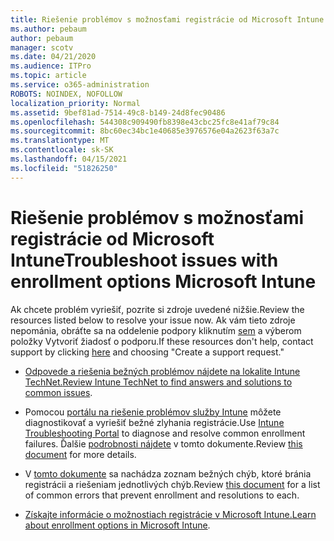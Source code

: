 ```yaml
---
title: Riešenie problémov s možnosťami registrácie od Microsoft Intune
ms.author: pebaum
author: pebaum
manager: scotv
ms.date: 04/21/2020
ms.audience: ITPro
ms.topic: article
ms.service: o365-administration
ROBOTS: NOINDEX, NOFOLLOW
localization_priority: Normal
ms.assetid: 9bef81ad-7514-49c8-b149-24d8fec90486
ms.openlocfilehash: 544308c909490fb8398e43cbc25fc8e41af79c84
ms.sourcegitcommit: 8bc60ec34bc1e40685e3976576e04a2623f63a7c
ms.translationtype: MT
ms.contentlocale: sk-SK
ms.lasthandoff: 04/15/2021
ms.locfileid: "51826250"
---
```

# <a name="troubleshoot-issues-with-enrollment-options-microsoft-intune"></a><span data-ttu-id="d4646-102">Riešenie problémov s možnosťami registrácie od Microsoft Intune</span><span class="sxs-lookup"><span data-stu-id="d4646-102">Troubleshoot issues with enrollment options Microsoft Intune</span></span>

<span data-ttu-id="d4646-103">Ak chcete problém vyriešiť, pozrite si zdroje uvedené nižšie.</span><span class="sxs-lookup"><span data-stu-id="d4646-103">Review the resources listed below to resolve your issue now.</span></span> <span data-ttu-id="d4646-104">Ak vám tieto zdroje nepománia, obráťte sa na oddelenie podpory kliknutím [sem](https://portal.azure.com/#blade/Microsoft_Intune_DeviceSettings/ExtensionLandingBlade/help) a výberom položky Vytvoriť žiadosť o podporu.</span><span class="sxs-lookup"><span data-stu-id="d4646-104">If these resources don't help, contact support by clicking [here](https://portal.azure.com/#blade/Microsoft_Intune_DeviceSettings/ExtensionLandingBlade/help) and choosing "Create a support request."</span></span> 
  
- <span data-ttu-id="d4646-105">[Odpovede a riešenia bežných problémov nájdete na lokalite Intune TechNet.](https://social.technet.microsoft.com/Forums/home?category=microsoftintune&amp;filter=alltypes&amp;sort=lastpostdesc)</span><span class="sxs-lookup"><span data-stu-id="d4646-105">[Review Intune TechNet to find answers and solutions to common issues](https://social.technet.microsoft.com/Forums/home?category=microsoftintune&amp;filter=alltypes&amp;sort=lastpostdesc).</span></span>
    
- <span data-ttu-id="d4646-106">Pomocou [portálu na riešenie problémov služby Intune](https://devicemanagement.microsoft.com/#blade/Microsoft_Intune_DeviceSettings/TroubleshootBlade) môžete diagnostikovať a vyriešiť bežné zlyhania registrácie.</span><span class="sxs-lookup"><span data-stu-id="d4646-106">Use [Intune Troubleshooting Portal](https://devicemanagement.microsoft.com/#blade/Microsoft_Intune_DeviceSettings/TroubleshootBlade) to diagnose and resolve common enrollment failures.</span></span> <span data-ttu-id="d4646-107">Ďalšie [podrobnosti nájdete](https://docs.microsoft.com/intune/help-desk-operators) v tomto dokumente.</span><span class="sxs-lookup"><span data-stu-id="d4646-107">Review [this document](https://docs.microsoft.com/intune/help-desk-operators) for more details.</span></span> 
    
- <span data-ttu-id="d4646-108">V [tomto dokumente](https://docs.microsoft.com/troubleshoot/mem/intune/troubleshoot-device-enrollment-in-intune) sa nachádza zoznam bežných chýb, ktoré bránia registrácii a riešeniam jednotlivých chýb.</span><span class="sxs-lookup"><span data-stu-id="d4646-108">Review [this document](https://docs.microsoft.com/troubleshoot/mem/intune/troubleshoot-device-enrollment-in-intune) for a list of common errors that prevent enrollment and resolutions to each.</span></span> 
    
- <span data-ttu-id="d4646-109">[Získajte informácie o možnostiach registrácie v Microsoft Intune.](https://docs.microsoft.com/intune/enrollment-options)</span><span class="sxs-lookup"><span data-stu-id="d4646-109">[Learn about enrollment options in Microsoft Intune](https://docs.microsoft.com/intune/enrollment-options).</span></span>
    

